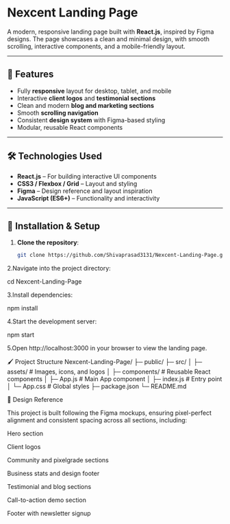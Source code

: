 # Nexcent Landing Page

A modern, responsive landing page built with **React.js**, inspired by Figma designs. The page showcases a clean and minimal design, with smooth scrolling, interactive components, and a mobile-friendly layout.

---

## 🌟 Features

- Fully **responsive** layout for desktop, tablet, and mobile
- Interactive **client logos** and **testimonial sections**
- Clean and modern **blog and marketing sections**
- Smooth **scrolling navigation**
- Consistent **design system** with Figma-based styling
- Modular, reusable React components

---

## 🛠 Technologies Used

- **React.js** – For building interactive UI components
- **CSS3 / Flexbox / Grid** – Layout and styling
- **Figma** – Design reference and layout inspiration
- **JavaScript (ES6+)** – Functionality and interactivity

---

## 🚀 Installation & Setup

1. **Clone the repository**:
   ```bash
   git clone https://github.com/Shivaprasad3131/Nexcent-Landing-Page.git
2.Navigate into the project directory:

cd Nexcent-Landing-Page


3.Install dependencies:

npm install


4.Start the development server:

npm start


5.Open http://localhost:3000
 in your browser to view the landing page.

🖌 Project Structure
Nexcent-Landing-Page/
├─ public/
├─ src/
│  ├─ assets/          # Images, icons, and logos
│  ├─ components/      # Reusable React components
│  ├─ App.js           # Main App component
│  ├─ index.js         # Entry point
│  └─ App.css          # Global styles
├─ package.json
└─ README.md

📐 Design Reference

This project is built following the Figma mockups, ensuring pixel-perfect alignment and consistent spacing across all sections, including:

Hero section

Client logos

Community and pixelgrade sections

Business stats and design footer

Testimonial and blog sections

Call-to-action demo section

Footer with newsletter signup
